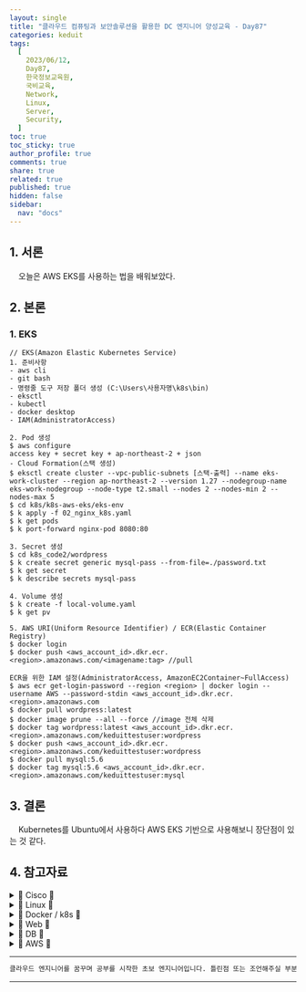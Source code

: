 ```yaml
---
layout: single
title: "클라우드 컴퓨팅과 보안솔루션을 활용한 DC 엔지니어 양성교육 - Day87"
categories: keduit
tags:
  [
    2023/06/12,
    Day87,
    한국정보교육원,
    국비교육,
    Network,
    Linux,
    Server,
    Security,
  ]
toc: true
toc_sticky: true
author_profile: true
comments: true
share: true
related: true
published: true
hidden: false
sidebar:
  nav: "docs"
---
```


## 1. 서론

&nbsp;&nbsp;&nbsp;&nbsp;오늘은 AWS EKS를 사용하는 법을 배워보았다.

## 2. 본론

### 1. EKS

```
// EKS(Amazon Elastic Kubernetes Service)
1. 준비사항
- aws cli
- git bash
- 명령줄 도구 저장 폴더 생성 (C:\Users\사용자명\k8s\bin)
- eksctl
- kubectl
- docker desktop
- IAM(AdministratorAccess)

2. Pod 생성
$ aws configure
access key + secret key + ap-northeast-2 + json
- Cloud Formation(스택 생성)
$ eksctl create cluster --vpc-public-subnets [스택-출력] --name eks-work-cluster --region ap-northeast-2 --version 1.27 --nodegroup-name eks-work-nodegroup --node-type t2.small --nodes 2 --nodes-min 2 --nodes-max 5
$ cd k8s/k8s-aws-eks/eks-env
$ k apply -f 02_nginx_k8s.yaml
$ k get pods
$ k port-forward nginx-pod 8080:80

3. Secret 생성
$ cd k8s_code2/wordpress
$ k create secret generic mysql-pass --from-file=./password.txt
$ k get secret
$ k describe secrets mysql-pass

4. Volume 생성
$ k create -f local-volume.yaml
$ k get pv

5. AWS URI(Uniform Resource Identifier) / ECR(Elastic Container Registry)
$ docker login
$ docker push <aws_account_id>.dkr.ecr.<region>.amazonaws.com/<imagename:tag> //pull

ECR을 위한 IAM 설정(AdministratorAccess, AmazonEC2Container~FullAccess)
$ aws ecr get-login-password --region <region> | docker login --username AWS --password-stdin <aws_account_id>.dkr.ecr.<region>.amazonaws.com
$ docker pull wordpress:latest
$ docker image prune --all --force //image 전체 삭제
$ docker tag wordpress:latest <aws_account_id>.dkr.ecr.<region>.amazonaws.com/keduittestuser:wordpress
$ docker push <aws_account_id>.dkr.ecr.<region>.amazonaws.com/keduittestuser:wordpress
$ docker pull mysql:5.6
$ docker tag mysql:5.6 <aws_account_id>.dkr.ecr.<region>.amazonaws.com/keduittestuser:mysql
```

## 3. 결론

&nbsp;&nbsp;&nbsp;&nbsp;Kubernetes를 Ubuntu에서 사용하다 AWS EKS 기반으로 사용해보니 장단점이 있는 것 같다.

## 4. 참고자료

 <details>
  <summary> 🔽 Cisco 🔽 </summary>
  <ul>
     <a href="https://www.cisco.com/c/en/us/td/docs/ios-xml/ios/ipaddr_arp/configuration/15-s/arp-15-s-book/Configuring-Address-Resolution-Protocol.html"><li>ARP</li></a>
     <a href="https://www.cisco.com/c/en/us/td/docs/ios-xml/ios/cdp/configuration/15-mt/cdp-15-mt-book/nm-cdp-discover.html"><li>CDP / VLAN</li></a>
     <a href="https://www.cisco.com/c/en/us/support/docs/wan/frame-relay/16563-12.html"><li>Frame Relay</li></a>
     <a href="https://www.cisco.com/c/en/us/td/docs/switches/datacenter/nexus3000/sw/unicast/503_u1_2/nexus3000_unicast_config_gd_503_u1_2/l3_route.html"><li>Static Routing</li></a>
     <a href="https://www.cisco.com/c/en/us/td/docs/switches/datacenter/sw/5_x/nx-os/layer2/configuration/guide/Cisco_Nexus_7000_Series_NX-OS_Layer_2_Switching_Configuration_Guide_Release_5-x_chapter4.html"><li>VLAN</li></a>     
     <a href="https://www.cisco.com/c/en/us/support/docs/lan-switching/vtp/10558-21.html"><li>VTP</li></a>     
     <a href="https://www.ciscopress.com/articles/article.asp?p=2990405&seqNum=4"><li>Routed Port</li></a>     
     <a href="https://www.cisco.com/c/en/us/support/docs/ip/border-gateway-protocol-bgp/15986-admin-distance.html"><li>AD</li></a>     
     <a href="https://www.cisco.com/c/en/us/support/docs/ip/enhanced-interior-gateway-routing-protocol-eigrp/8651-21.html"><li>Route Selection</li></a>     
     <a href="https://www.cisco.com/c/en/us/support/docs/ip/hot-standby-router-protocol-hsrp/9234-hsrpguidetoc.html"><li>HSRP</li></a>  
     <a href="https://www.cisco.com/c/en/us/td/docs/ios-xml/ios/ipaddr_dhcp/configuration/15-sy/dhcp-15-sy-book/config-dhcp-server.html"><li>DHCP</li></a>  
     <a href="https://www.cisco.com/c/en/us/td/docs/ios-xml/ios/ipaddr_dns/configuration/15-mt/dns-15-mt-book/dns-config-dns.html"><li>DNS</li></a>  
     <a href="https://www.cisco.com/c/en/us/td/docs/ios-xml/ios/ipapp_fhrp/configuration/xe-16/fhp-xe-16-book/fhp-hsrp-mgo.html"><li>FHRP</li></a>    
     <a href="https://www.cisco.com/c/en/us/td/docs/ios-xml/ios/lanswitch/configuration/xe-16/lanswitch-xe-16-book/lsw-span-tree-prot.html"><li>STP</li></a>   
     <a href="https://www.cisco.com/c/en/us/td/docs/ios-xml/ios/ipaddr_nat/configuration/15-mt/nat-15-mt-book/iadnat-addr-consv.html"><li>NAT</li></a>   
     <a href="https://www.cisco.com/c/en/us/support/docs/lan-switching/etherchannel/98469-ios-etherchannel.html"><li>EtherChannel</li></a>   
     <a href="https://www.cisco.com/c/en/us/td/docs/ios-xml/ios/iproute_rip/configuration/15-mt/irr-15-mt-book/irr-cfg-info-prot.html"><li>RIP</li></a>    
     <a href="https://www.ciscopress.com/articles/article.asp?p=2181837&seqNum=8"><li>DTP</li></a>    
     <a href="https://www.cisco.com/c/en/us/td/docs/switches/lan/catalyst4000/8-2glx/configuration/guide/ntp.html"><li>NTP</li></a>    
     <a href="https://www.cisco.com/c/en/us/support/docs/ip/enhanced-interior-gateway-routing-protocol-eigrp/13673-14.html#modifycompositemetric"><li>Offset List</li></a>    
     <a href="https://www.cisco.com/c/en/us/support/docs/security-vpn/remote-authentication-dial-user-service-radius/107614-64.html"><li>Password Encryption</li></a>    
     <a href="https://www.cisco.com/c/en/us/support/docs/security/ios-firewall/23602-confaccesslists.html"><li>ACL</li></a>    
     <a href="https://www.cisco.com/c/ko_kr/support/docs/ios-nx-os-software/ios-software-releases-122-mainline/12764-car-rate-limit-icmp.pdf"><li>Car Attack</li></a>    
     <a href="https://www.practicalnetworking.net/stand-alone/local-broadcast-vs-directed-broadcast/"><li>Broadcast</li></a>    
     <a href="https://www.cisco.com/en/US/docs/routers/access/800/850/software/configuration/guide/tcpports.html"><li>Port Assignments</li></a>    
     <a href="https://www.cisco.com/c/en/us/td/docs/ios-xml/ios/iproute_pi/configuration/xe-16-10/iri-xe-16-10-book/ip6-route-static-xe.pdf"><li>IPv6 Static Routing</li></a>    
     <a href="https://www.cisco.com/c/en/us/td/docs/ios-xml/ios/ipapp_fhrp/configuration/15-sy/fhp-15-sy-book/HSRP-Global-IPv6-Address.html"><li>HSRP for IPv6</li></a>    
     <a href="https://community.cisco.com/t5/switching/clock-rate-on-routers/td-p/1896101"><li>Clock Rate</li></a>    
     <a href="https://www.cisco.com/c/en/us/td/docs/ios-xml/ios/ipv6_fhsec/configuration/xe-16/ip6f-xe-16-book/ip6-dhcpv6-guard.html"><li>DHCPv6 Guard</li></a>    
     <a href="https://www.cisco.com/c/en/us/support/docs/ip/enhanced-interior-gateway-routing-protocol-eigrp/16406-eigrp-toc.html"><li>EIGRP</li></a>    
<li><a href="https://www.cisco.com/c/en/us/support/docs/routers/12000-series-routers/47321-ciscoef.html">Express Forwarding</a></li>
<li><a href="https://www.cisco.com/web/global_flagship/smb/en/products/routers_switches/routing_switching_primer.html">Routing and Switching</a></li>
<li><a href="https://www.cisco.com/c/en/us/support/docs/ip/border-gateway-protocol-bgp/5212-46.html">Load Balancing</a></li>
<li><a href="https://www.cisco.com/c/en/us/support/docs/ios-nx-os-software/ios-software-releases-121-mainline/12778-ping-traceroute.html">Ping, Traceroute</a></li>
<li><a href="https://content.cisco.com/chapter.sjs?uri=/searchable/chapter/content/en/us/td/docs/ios-xml/ios/ipswitch_cef/configuration/xe-3s/isw-cef-xe-3s-book/isw-cef-load-balancing.html.xml">Load Balancing</a></li>
<li><a href="https://www.cisco.com/c/en/us/td/docs/ios-xml/ios/ipswitch_fswtch/configuration/15-mt/isw-fswtch-15-mt-book.html">Fast Switching</a></li>

<li><a href="https://www.cisco.com/c/ko_kr/support/docs/ios-nx-os-software/ios-software-releases-120-mainline/47205-cef-whichpath.html">CEF</a></li>
<li><a href="https://www.cisco.com/c/en/us/td/docs/ios-xml/ios/ipaddr_dns/configuration/15-mt/dns-15-mt-book/dns-config-dns.html">DNS</a></li>
<li><a href="https://www.cisco.com/c/en/us/support/docs/security-vpn/secure-shell-ssh/4145-ssh.html">SSH</a></li>
<li><a href="https://www.cisco.com/c/en/us/td/docs/security/security_management/cs-mars/4-3/user/guide/local_controller/appreexp.html">Regular Expression</a></li>
<li><a href="https://www.cisco.com/c/en/us/support/docs/ip/open-shortest-path-first-ospf/7039-1.html">OSPF</a></li>
<li><a href="https://www.cisco.com/c/ko_kr/support/docs/ip/enhanced-interior-gateway-routing-protocol-eigrp/13676-18.html">EIGRP&#39;s SIA</a></li>
<li><a href="https://www.cisco.com/c/en/us/support/docs/ip/open-shortest-path-first-ospf/6208-nssa.html">NSSA</a></li>
<li><a href="https://www.cisco.com/c/en/us/support/docs/security-vpn/terminal-access-controller-access-control-system-tacacs-/10384-security.html">AAA</a></li>
<li><a href="https://www.cisco.com/c/en/us/support/docs/security/ios-firewall/98628-zone-design-guide.html">Understand the Zone-Based Policy Firewall Design</a></li>
<li><a href="https://www.cisco.com/c/en/us/td/docs/routers/sdwan/configuration/sdwan-xe-gs-book/system-overview.html">The Cisco SD-WAN Solution</a></li>
<li><a href="https://www.cisco.com/c/en/us/support/docs/security/ios-firewall/98628-zone-design-guide.html">Understand the Zone-Based Policy Firewall Design</a></li>
<li><a href="https://www.cisco.com/c/en/us/td/docs/security/asa/asa914/configuration/general/asa-914-general-config.html">ASA cli</a></li>
<li><a href="https://www.cisco.com/c/en/us/support/docs/ip/ip-multicast/14760-4.html">Defining Strategies to Protect Against TCP SYN Denial of Service Attacks</a></li>
<li><a href="https://content.cisco.com/chapter.sjs?uri=/searchable/chapter/content/en/us/td/docs/ios-xml/ios/sec_data_zbf/configuration/xe-16-6/sec-data-zbf-xe-16-6-book/conf-fw-tcp-syn-cookie.html.xml">Configuring Firewall TCP SYN Cookie</a></li>
<li><a href="https://www.cisco.com/c/ko_kr/support/docs/security/asa-5500-x-series-next-generation-firewalls/115904-asa-config-dmz-00.html">ASA 방화벽에서 NAT 및 ACL 구성</a></li>
<li><a href="https://www.cisco.com/c/en/us/td/docs/security/asa/asa91/configuration/firewall/asa_91_firewall_config/nat_objects.html">Configuring Network Object NAT</a></li>
<li><a href="https://www.cisco.com/c/en/us/td/docs/security/asa/asa91/configuration/firewall/asa_91_firewall_config/nat_rules.html">Configuring Twice NAT</a></li>
<li><a href="https://www.cisco.com/c/ko_kr/support/docs/routers/10000-series-routers/50421-config-register-use.html">모든 라우터의 컨피그레이션 레지스터 사용 이해</a></li>
<li><a href="https://www.cisco.com/c/en/us/td/docs/ios-xml/ios/ifs/configuration/15-s/ifs-15-s-book/ifs-usb.pdf">Storing Data In USB</a></li>
  </ul>
  </details>

  <details>
  <summary> 🔽 Linux 🔽 </summary>
  <ul>
<li><a href="https://access.redhat.com/documentation/en-us/red_hat_enterprise_linux/9">rhel9&#39;s docs</a></li>
<li><a href="https://www.geeksforgeeks.org/linux-directory-structure/">Linux Directory Structure</a></li>
<li><a href="https://linuxconfig.org/identifying-file-types-in-linux">File Types in Linux</a></li>
<li><a href="https://www.redhat.com/sysadmin/etc-fstab">fstab</a></li>
<li><a href="https://vim.rtorr.com/">Vim Cheat Sheet</a></li>
<li><a href="https://access.redhat.com/documentation/en-us/red_hat_enterprise_linux/8/html/managing_monitoring_and_updating_the_kernel/assembly_protecting-grub-with-a-password_managing-monitoring-and-updating-the-kernel">Protecting GRUB with a password</a></li>
<li><a href="https://access.redhat.com/documentation/en-us/red_hat_enterprise_linux/9/html/using_selinux/index">SELinux</a></li>
<li><a href="https://access.redhat.com/documentation/en-us/red_hat_enterprise_linux/9/html/managing_networking_infrastructure_services/assembly_setting-up-and-configuring-a-bind-dns-server_networking-infrastructure-services">DNS</a></li>
<li><a href="https://access.redhat.com/documentation/en-us/red_hat_enterprise_linux/9/html/configuring_and_using_network_file_services/assembly_using-samba-as-a-server_configuring-and-using-network-file-services">Samba as a server</a></li>
<li><a href="https://access.redhat.com/documentation/en-us/red_hat_enterprise_linux/9/html/managing_networking_infrastructure_services/providing-dhcp-services_networking-infrastructure-services">DHCP</a></li>
<li><a href="https://access.redhat.com/documentation/en-us/red_hat_enterprise_linux/9/html/managing_file_systems/exporting-nfs-shares_managing-file-systems">NFS</a></li>
<li><a href="https://access.redhat.com/documentation/ko-kr/red_hat_enterprise_linux/9/html/securing_networks/making-openssh-more-secure_assembly_using-secure-communications-between-two-systems-with-openssh">SSH</a></li>
<li><a href="https://access.redhat.com/documentation/en-us/red_hat_enterprise_linux/9/html/performing_a_standard_rhel_9_installation/assembly_performing-a-remote-installation-using-vnc_installing-rhel">VNC</a></li>
<li><a href="https://www.redhat.com/sysadmin/bash-here-documents">heredoc</a></li>
<li><a href="https://dev.to/cedricclyburn/containers-without-docker-podman-buildah-and-skopeo-1eal">docker vs podman + buildqh + skopeo</a></li>
<li><a href="https://www.redhat.com/ko/topics/containers/what-is-docker">Docker란?</a></li>
<li><a href="https://www.redhat.com/ko/topics/containers/whats-a-linux-container?pfe-zbgtkt325=related-articles">Linux 컨테이너란?</a></li>
<li><a href="https://www.redhat.com/ko/topics/containers/containers-vs-vms">Container vs VM</a></li>
<li><a href="https://www.redhat.com/ko/topics/cloud-native-apps/what-is-containerization">컨테이너화란?</a></li>
<li><a href="https://access.redhat.com/documentation/ko-kr/red_hat_enterprise_linux/8/html/building_running_and_managing_containers/index">container</a></li>
<li><a href="https://www.redhat.com/ko/topics/containers/what-is-container-orchestration">컨테이너 오케스트레이션이란?</a></li>
<li><a href="https://www.redhat.com/ko/topics/containers/what-is-kubernetes">쿠버네티스란?</a></li>
<li><a href="https://www.redhat.com/ko/topics/containers/kubernetes-architecture">쿠버네티스 아키텍처 소개</a></li>
<li><a href="https://www.redhat.com/ko/topics/containers/learning-kubernetes-tutorial">쿠버네티스 기본 사항 학습</a></li>
<li><a href="https://www.redhat.com/ko/topics/containers/what-is-a-kubernetes-cluster">쿠버네티스 클러스터란?</a></li>
<li><a href="https://www.redhat.com/ko/topics/automation/ansible-vs-puppet">Ansible과 Puppet: 알아야 할 사항</a></li>
  </ul>
  </details>

 <details>
  <summary> 🔽 Docker / k8s 🔽 </summary>
  <ul>
<li><a href="https://access.redhat.com/documentation/en-us/red_hat_enterprise_linux/9">rhel9&#39;s docs</a></li>
<li><a href="https://www.geeksforgeeks.org/linux-directory-structure/">Linux Directory Structure</a></li>
<li><a href="https://linuxconfig.org/identifying-file-types-in-linux">File Types in Linux</a></li>
<li><a href="https://www.redhat.com/sysadmin/etc-fstab">fstab</a></li>
<li><a href="https://vim.rtorr.com/">Vim Cheat Sheet</a></li>
<li><a href="https://access.redhat.com/documentation/en-us/red_hat_enterprise_linux/8/html/managing_monitoring_and_updating_the_kernel/assembly_protecting-grub-with-a-password_managing-monitoring-and-updating-the-kernel">Protecting GRUB with a password</a></li>
<li><a href="https://access.redhat.com/documentation/en-us/red_hat_enterprise_linux/9/html/using_selinux/index">SELinux</a></li>
<li><a href="https://access.redhat.com/documentation/en-us/red_hat_enterprise_linux/9/html/managing_networking_infrastructure_services/assembly_setting-up-and-configuring-a-bind-dns-server_networking-infrastructure-services">DNS</a></li>
<li><a href="https://access.redhat.com/documentation/en-us/red_hat_enterprise_linux/9/html/configuring_and_using_network_file_services/assembly_using-samba-as-a-server_configuring-and-using-network-file-services">Samba as a server</a></li>
<li><a href="https://access.redhat.com/documentation/en-us/red_hat_enterprise_linux/9/html/managing_networking_infrastructure_services/providing-dhcp-services_networking-infrastructure-services">DHCP</a></li>
<li><a href="https://access.redhat.com/documentation/en-us/red_hat_enterprise_linux/9/html/managing_file_systems/exporting-nfs-shares_managing-file-systems">NFS</a></li>
<li><a href="https://access.redhat.com/documentation/ko-kr/red_hat_enterprise_linux/9/html/securing_networks/making-openssh-more-secure_assembly_using-secure-communications-between-two-systems-with-openssh">SSH</a></li>
<li><a href="https://access.redhat.com/documentation/en-us/red_hat_enterprise_linux/9/html/performing_a_standard_rhel_9_installation/assembly_performing-a-remote-installation-using-vnc_installing-rhel">VNC</a></li>
<li><a href="https://www.redhat.com/sysadmin/bash-here-documents">heredoc</a></li>
<li><a href="https://dev.to/cedricclyburn/containers-without-docker-podman-buildah-and-skopeo-1eal">docker vs podman + buildqh + skopeo</a></li>
<li><a href="https://www.redhat.com/ko/topics/containers/what-is-docker">Docker란?</a></li>
<li><a href="https://www.redhat.com/ko/topics/containers/whats-a-linux-container?pfe-zbgtkt325=related-articles">Linux 컨테이너란?</a></li>
<li><a href="https://www.redhat.com/ko/topics/containers/containers-vs-vms">Container vs VM</a></li>
<li><a href="https://www.redhat.com/ko/topics/cloud-native-apps/what-is-containerization">컨테이너화란?</a></li>
<li><a href="https://access.redhat.com/documentation/ko-kr/red_hat_enterprise_linux/8/html/building_running_and_managing_containers/index">container</a></li>
<li><a href="https://www.redhat.com/ko/topics/containers/what-is-container-orchestration">컨테이너 오케스트레이션이란?</a></li>
<li><a href="https://www.redhat.com/ko/topics/containers/what-is-kubernetes">쿠버네티스란?</a></li>
<li><a href="https://www.redhat.com/ko/topics/containers/kubernetes-architecture">쿠버네티스 아키텍처 소개</a></li>
<li><a href="https://www.redhat.com/ko/topics/containers/learning-kubernetes-tutorial">쿠버네티스 기본 사항 학습</a></li>
<li><a href="https://www.redhat.com/ko/topics/containers/what-is-a-kubernetes-cluster">쿠버네티스 클러스터란?</a></li>
<li><a href="https://www.redhat.com/ko/topics/automation/ansible-vs-puppet">Ansible과 Puppet: 알아야 할 사항</a></li>
  </ul>
  </details>

 <details>
  <summary> 🔽 Web 🔽 </summary>
  <ul>
<li><a href="https://developer.mozilla.org/ko/docs/Web/HTML/Element">HTML's Elements</a></li>
<li><a href="https://emmet.io/">Emmet</a></li>
<li><a href="https://developer.mozilla.org/ko/docs/Web/JavaScript">JavaScript</a></li>
<li><a href="https://www.w3schools.com/tags/tag_a.asp">Anchor Tag</a></li>
<li><a href="https://developer.mozilla.org/ko/docs/Learn/Forms/Sending_and_retrieving_form_data">Post, Get</a></li>
<li><a href="https://www.w3schools.com/html/html_blocks.asp">Block, Inline Elements</a></li>
<li><a href="https://ko.wikipedia.org/wiki/%EC%8B%9C%EB%A7%A8%ED%8B%B1_%EC%9B%B9">Semantic Web</a></li>
<li><a href="https://www.w3schools.com/html/html5_semantic_elements.asp">Semantic Elements</a></li>
<li><a href="https://www.w3schools.com/css/">CSS</a></li>
<li><a href="https://developer.mozilla.org/en-US/docs/Web/HTML/Viewport_meta_tag">Viewport_meta_tag</a></li>
<li><a href="https://developer.mozilla.org/en-US/docs/Web/CSS/Media_Queries/Using_media_queries">Media_queries</a></li>
<li><a href="https://developer.mozilla.org/ko/docs/Web/JavaScript">JavaScript</a></li>
  </ul>
  </details>

 <details>
  <summary> 🔽 DB 🔽 </summary>
  <ul>
<li><a href="https://dev.mysql.com/doc/workbench/en/">MySQL</a></li>
  </ul>
  </details>

 <details>
  <summary> 🔽 AWS 🔽 </summary>
  <ul>
<li><a href="https://aws.amazon.com/ko/eks/">EKS</a></li>
<li><a href="https://docs.aws.amazon.com/AmazonECS/latest/developerguide/create-container-image.html">Creating a container image for use on Amazon ECS</a></li>
  </ul>
  </details>

---

```bash
클라우드 엔지니어를 꿈꾸며 공부를 시작한 초보 엔지니어입니다. 틀린점 또는 조언해주실 부분이 있으시면 친절하게 댓글 부탁드립니다. 방문해 주셔서 감사합니다 :)
```

---
